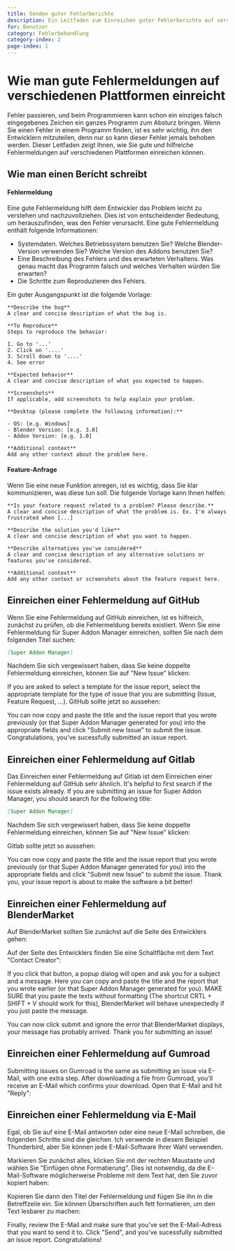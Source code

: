 ```yaml
---
title: Senden guter Fehlerberichte
description: Ein Leitfaden zum Einreichen guter Fehlerberichte auf verschiedenen Plattformen.
for: Benutzer
category: Fehlerbehandlung
category-index: 2
page-index: 1
---
```


# Wie man gute Fehlermeldungen auf verschiedenen Plattformen einreicht

Fehler passieren, und beim Programmieren kann schon ein einziges falsch eingegebenes Zeichen ein ganzes Programm zum Absturz bringen. Wenn Sie einen Fehler in einem Programm finden, ist es sehr wichtig, ihn den Entwicklern mitzuteilen, denn nur so kann dieser Fehler jemals behoben werden. Dieser Leitfaden zeigt Ihnen, wie Sie gute und hilfreiche Fehlermeldungen auf verschiedenen Plattformen einreichen können.

## Wie man einen Bericht schreibt

#### Fehlermeldung

Eine gute Fehlermeldung hilft dem Entwickler das Problem leicht zu verstehen und nachzuvollziehen. Dies ist von entscheidender Bedeutung, um herauszufinden, was den Fehler verursacht. Eine gute Fehlermeldung enthält folgende Informationen:

- Systemdaten. Welches Betriebssystem benutzen Sie? Welche Blender-Version verwenden Sie? Welche Version des Addons benutzen Sie?
- Eine Beschreibung des Fehlers und des erwarteten Verhaltens. Was genau macht das Programm falsch und welches Verhalten würden Sie erwarten?
- Die Schritte zum Reproduzieren des Fehlers.

Ein guter Ausgangspunkt ist die folgende Vorlage:

```
**Describe the bug**
A clear and concise description of what the bug is.

**To Reproduce**
Steps to reproduce the behavior:

1. Go to '...'
2. Click on '....'
3. Scroll down to '....'
4. See error

**Expected behavior**
A clear and concise description of what you expected to happen.

**Screenshots**
If applicable, add screenshots to help explain your problem.

**Desktop (please complete the following information):**

- OS: [e.g. Windows]
- Blender Version: [e.g. 3.0]
- Addon Version: [e.g. 1.0]

**Additional context**
Add any other context about the problem here.
```

#### Feature-Anfrage

Wenn Sie eine neue Funktion anregen, ist es wichtig, dass Sie klar kommunizieren, was diese tun soll. Die folgende Vorlage kann Ihnen helfen:

```
**Is your feature request related to a problem? Please describe.**
A clear and concise description of what the problem is. Ex. I'm always frustrated when [...]

**Describe the solution you'd like**
A clear and concise description of what you want to happen.

**Describe alternatives you've considered**
A clear and concise description of any alternative solutions or features you've considered.

**Additional context**
Add any other context or screenshots about the feature request here.
```

## Einreichen einer Fehlermeldung auf GitHub

Wenn Sie eine Fehlermeldung auf GitHub einreichen, ist es hilfreich, zunächst zu prüfen, ob die Fehlermeldung bereits existiert. Wenn Sie eine Fehlermeldung für Super Addon Manager einreichen, sollten Sie nach dem folgenden Titel suchen:

```markdown
[Super Addon Manager]
```

Nachdem Sie sich vergewissert haben, dass Sie keine doppelte Fehlermeldung einreichen, können Sie auf "New Issue" klicken:

<DocumentationImage filename="gh-search" alt="Search for an issue on GitHub" />

If you are asked to select a template for the issue report, select the appropriate template for the type of issue that you are submitting (Issue, Feature Request, ...). GitHub sollte jetzt so aussehen:

<DocumentationImage filename="gh-new-view" alt="GitHub submit issue page with empty fields"/>

You can now copy and paste the title and the issue report that you wrote previously (or that Super Addon Manager generated for you) into the appropriate fields and click "Submit new Issue" to submit the issue. Congratulations, you've sucessfully submitted an issue report.

<DocumentationImage filename="gh-inserted-text" alt="Insert the text and submit the Issue" />

## Einreichen einer Fehlermeldung auf Gitlab

Das Einreichen einer Fehlermeldung auf Gitlab ist dem Einreichen einer Fehlermeldung auf GitHub sehr ähnlich. It's helpful to first search if the issue exists already. If you are submitting an issue for Super Addon Manager, you should search for the following title:

```markdown
[Super Addon Manager]
```

Nachdem Sie sich vergewissert haben, dass Sie keine doppelte Fehlermeldung einreichen, können Sie auf "New Issue" klicken:

<DocumentationImage filename="gl-search" alt="Search for an issue on Gitlab" />

Gitlab sollte jetzt so aussehen:

<DocumentationImage filename="gl-new-view" alt="Gitlab submit issue page with empty fields"/>

You can now copy and paste the title and the issue report that you wrote previously (or that Super Addon Manager generated for you) into the appropriate fields and click "Submit new Issue" to submit the issue. Thank you, your issue report is about to make the software a bit better!

<DocumentationImage filename="gl-inserted-text" alt="Insert the text and submit the Issue" />

## Einreichen einer Fehlermeldung auf BlenderMarket

Auf BlenderMarket sollten Sie zunächst auf die Seite des Entwicklers gehen:

<DocumentationImage filename="bm-product-page" alt="Navigate to the creator page on BlenderMarket" />

Auf der Seite des Entwicklers finden Sie eine Schaltfläche mit dem Text "Contact Creator":

<DocumentationImage filename="bm-creator-page" alt="Contact Button on the Creator page" />

If you click that button, a popup dialog will open and ask you for a subject and a message. Here you can copy and paste the title and the report that you wrote earlier (or that Super Addon Manager generated for you). MAKE SURE that you paste the texts without formatting (The shortcut CRTL + SHIFT + V should work for this), BlenderMarket will behave unexpectedly if you just paste the message.

<DocumentationImage filename="bm-inserted-message" alt="Insert the Subject and the message into the dialog box" />

You can now click submit and ignore the error that BlenderMarket displays, your message has probably arrived. Thank you for submitting an issue!

<DocumentationImage filename="bm-error" alt="BlenderMarket might display an error message - just ignore it." />

## Einreichen einer Fehlermeldung auf Gumroad

Submitting issues on Gumroad is the same as submitting an issue via E-Mail, with one extra step. After downloading a file from Gumroad, you'll receive an E-Mail which confirms your download. Open that E-Mail and hit "Reply":

<DocumentationImage filename="gum-orig-mail" alt="Confirmation message from Gumroad" />

## Einreichen einer Fehlermeldung via E-Mail

Egal, ob Sie auf eine E-Mail antworten oder eine neue E-Mail schreiben, die folgenden Schritte sind die gleichen. Ich verwende in diesem Beispiel Thunderbird, aber Sie können jede E-Mail-Software Ihrer Wahl verwenden.

Markieren Sie zunächst alles, klicken Sie mit der rechten Maustaste und wählen Sie "Einfügen ohne Formatierung". Dies ist notwendig, da die E-Mail-Software möglicherweise Probleme mit dem Text hat, den Sie zuvor kopiert haben:
<DocumentationImage filename="mail-replace-text" alt="Select everything and replace it with your issue message" />

Kopieren Sie dann den Titel der Fehlermeldung und fügen Sie ihn in die Betreffzeile ein. Sie können Überschriften auch fett formatieren, um den Text lesbarer zu machen:
<DocumentationImage filename="mail-inserted-message" alt="Insert the title into the subject field." />

Finally, review the E-Mail and make sure that you've set the E-Mail-Adress that you want to send it to. Click "Send", and you've sucessfully submitted an issue report. Congratulations!
